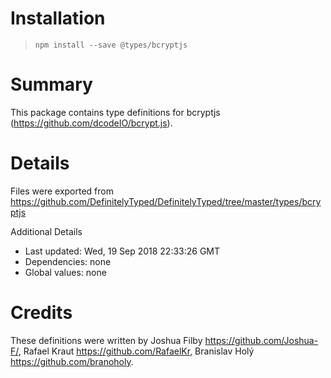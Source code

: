 # Installation
> `npm install --save @types/bcryptjs`

# Summary
This package contains type definitions for bcryptjs (https://github.com/dcodeIO/bcrypt.js).

# Details
Files were exported from https://github.com/DefinitelyTyped/DefinitelyTyped/tree/master/types/bcryptjs

Additional Details
 * Last updated: Wed, 19 Sep 2018 22:33:26 GMT
 * Dependencies: none
 * Global values: none

# Credits
These definitions were written by Joshua Filby <https://github.com/Joshua-F/>, Rafael Kraut <https://github.com/RafaelKr>, Branislav Holý <https://github.com/branoholy>.
